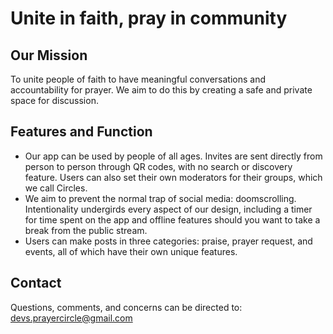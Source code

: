 # Unite in faith, pray in community

## Our Mission
To unite people of faith to have meaningful conversations and accountability for prayer. We aim to do this by creating a safe and private space for discussion.
## Features and Function
- Our app can be used by people of all ages. Invites are sent directly from person to person through QR codes, with no search or discovery feature. Users can also set their own moderators for their groups, which we call Circles.
- We aim to prevent the normal trap of social media: doomscrolling. Intentionality undergirds every aspect of our design, including a timer for time spent on the app and offline features should you want to take a break from the public stream.
- Users can make posts in three categories: praise, prayer request, and events, all of which have their own unique features.

## Contact
Questions, comments, and concerns can be directed to: devs.prayercircle@gmail.com
